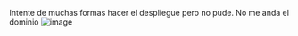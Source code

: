 Intente de muchas formas hacer el despliegue pero no pude. No me anda el dominio
![image](https://github.com/3LIAS-MB/TIF-backend/assets/143975493/94109bda-4f70-482a-b873-96fcd1bec854)
